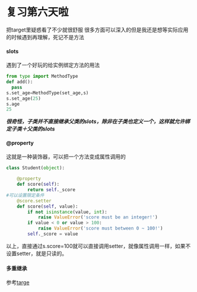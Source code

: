 复习第六天啦
=====
把target里疑惑看了不少就很舒服 很多方面可以深入的但是我还是想等实际应用的时候遇到再理解，死记不是方法

#### __slots__
遇到了一个好玩的给实例绑定方法的用法
```py
from type import MethodType
def add():
  pass
s.set_age=MethodType(set_age,s)
s.set_age(25)
s.age
25
```
***很奇怪，子类并不直接继承父类的slots，除非在子类也定义一个，这样就允许绑定子类＋父类的slots***

#### @property
这就是一种装饰器，可以把一个方法变成属性调用的
```py
class Student(object):

    @property
    def score(self):
        return self._score
#可以设置限定条件
    @score.setter
    def score(self, value):
        if not isinstance(value, int):
            raise ValueError('score must be an integer!')
        if value < 0 or value > 100:
            raise ValueError('score must between 0 ~ 100!')
        self._score = value
```
以上，直接通过s.score=100就可以直接调用setter，就像属性调用一样，如果不设置setter，就是只读的。


#### 多重继承
参考[targe](https://github.com/justabugg/target/blob/master/python/python2.md#%E7%AC%AC%E4%B8%80%E4%B8%AA--mixin)


